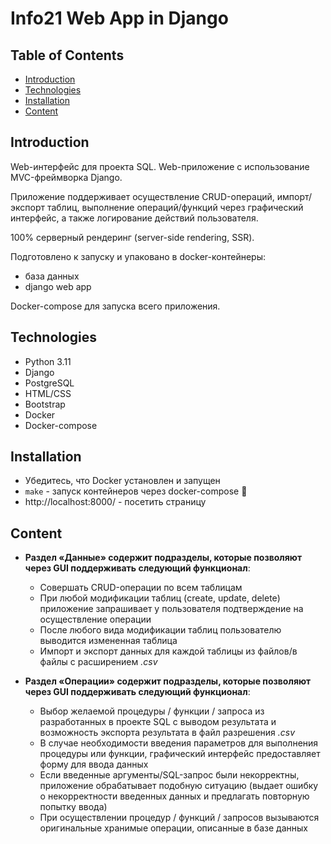 # Info21 Web App in Django

## Table of Contents
- [Introduction](#introduction)
- [Technologies](#technologies)
- [Installation](#installation)
- [Content](#content)

## Introduction

Web-интерфейс для проекта SQL. Web-приложение с использование MVC-фреймворка Django.

Приложение поддерживает осуществление CRUD-операций, импорт/экспорт таблиц, выполнение операций/функций через графический интерфейс, а также логирование действий пользователя.

100% cерверный рендеринг (server-side rendering, SSR).

Подготовлено к запуску и упаковано в docker-контейнеры:

- база данных
- django web app

Docker-compose для запуска всего приложения.

## Technologies
- Python 3.11
- Django
- PostgreSQL
- HTML/CSS
- Bootstrap
- Docker
- Docker-compose

## Installation

- Убедитесь, что Docker установлен и запущен
- `make` - запуск контейнеров через docker-compose 🚀
- http://localhost:8000/ - посетить страницу

## Content

- **Раздел «Данные» содержит подразделы, которые позволяют через GUI поддерживать следующий функционал**:

  - Совершать CRUD-операции по всем таблицам
  - При любой модификации таблиц (create, update, delete) приложение запрашивает у пользователя подтверждение на осуществление операции
  - После любого вида модификации таблиц пользователю выводится измененная таблица
  - Импорт и экспорт данных для каждой таблицы из файлов/в файлы с расширением *.csv*

- **Раздел «Операции» содержит подразделы, которые позволяют через GUI поддерживать следующий функционал**:

  - Выбор желаемой процедуры / функции / запроса из разработанных в проекте SQL с выводом результата и возможность экспорта результата в файл разрешения *.csv*
  - В случае необходимости введения параметров для выполнения процедуры или функции, графический интерфейс предоставляет форму для ввода данных
  - Если введенные аргументы/SQL-запрос были некорректны, приложение обрабатывает подобную ситуацию (выдает ошибку о некорректности введенных данных и предлагать повторную попытку ввода)
  - При осуществлении процедур / функций / запросов вызываются оригинальные хранимые операции, описанные в базе данных
